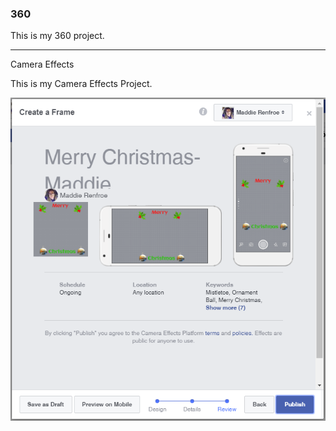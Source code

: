 ### 360

This is my 360 project.

<script src="//360.vizor.io/scripts/embed.js" data-vizorurl="https://360.vizor.io/embed/v/vwqny" ></script>

***

Camera Effects

This is my Camera Effects Project.

![Merry Christmas-Maddie Renfroe](https://github.com/MaddieRenfroe07/MaddieRenfroe07.github.io/blob/master/Merry%20Christmas-%20Madie%20Renfroe.PNG?raw=true "Optional Title")

